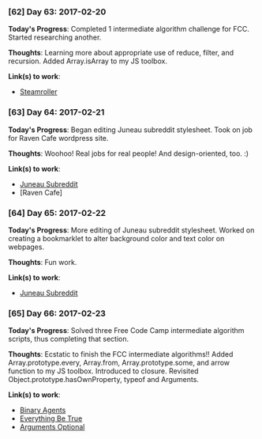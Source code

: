 ### [62] Day 63: 2017-02-20

**Today's Progress**: Completed 1 intermediate algorithm challenge for FCC. Started researching another.

**Thoughts**: Learning more about appropriate use of reduce, filter, and recursion. Added Array.isArray to my JS toolbox.

**Link(s) to work**:
- [Steamroller](https://github.com/digilou/freecodecamp/blob/master/intermediate-algorithms/steamroller.js)

### [63] Day 64: 2017-02-21

**Today's Progress**: Began editing Juneau subreddit stylesheet. Took on job for Raven Cafe wordpress site.

**Thoughts**: Woohoo! Real jobs for real people! And design-oriented, too. :)

**Link(s) to work**:
- [Juneau Subreddit](https://www.reddit.com/r/Juneau)
- [Raven Cafe]


### [64] Day 65: 2017-02-22

**Today's Progress**: More editing of Juneau subreddit stylesheet. Worked on creating a bookmarklet to alter background color and text color on webpages.

**Thoughts**: Fun work.

**Link(s) to work**:
- [Juneau Subreddit](https://www.reddit.com/r/Juneau)

### [65] Day 66: 2017-02-23

**Today's Progress**: Solved three Free Code Camp intermediate algorithm scripts, thus completing that section.

**Thoughts**: Ecstatic to finish the FCC intermediate algorithms!! Added Array.prototype.every, Array.from, Array.prototype.some, and arrow function to my JS toolbox. Introduced to closure. Revisited Object.prototype.hasOwnProperty, typeof and Arguments.

**Link(s) to work**:
- [Binary Agents](https://github.com/digilou/freecodecamp/blob/master/intermediate-algorithms/binary-agents.js)
- [Everything Be True](https://github.com/digilou/freecodecamp/blob/master/intermediate-algorithms/everything-be-true.js)
- [Arguments Optional](https://github.com/digilou/freecodecamp/blob/master/intermediate-algorithms/arguments-optional.js)
